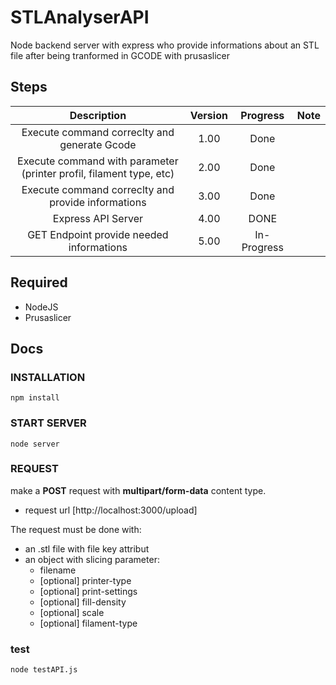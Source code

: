 # STLAnalyserAPI

Node backend server with express who provide informations about an STL file after being tranformed in GCODE with prusaslicer  


## Steps
| Description | Version | Progress | Note |
|:-:|:-:|:-:|:-:|
| Execute command correclty and generate Gcode | 1.00 | Done |   |
| Execute command with parameter (printer profil, filament type, etc) | 2.00 | Done |   |
| Execute command correclty and provide informations | 3.00 | Done |   |
| Express API Server | 4.00  | DONE |   |
| GET Endpoint provide needed informations  | 5.00 | In-Progress |   |



## Required
- NodeJS
- Prusaslicer 


## Docs

### INSTALLATION
```
npm install 
```
### START SERVER

```
node server
```


### REQUEST


make a **POST** request with **multipart/form-data** content type. 

- request url [http://localhost:3000/upload]

The request must be done with:
- an .stl file with file key attribut
- an object with slicing parameter:
  - filename
  - [optional] printer-type
  - [optional] print-settings 
  - [optional] fill-density 
  - [optional] scale
  - [optional] filament-type

### test

```
node testAPI.js
```




